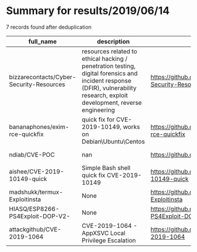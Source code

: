 
# Summary for results/2019/06/14
    
7 records found after deduplication

| full_name | description | html_url | matched_list | matched_count | pushed_at | size | stargazers_count | language | forks_count |
|------------------------------------------|------------------------------------------------------------------------------------------------------------------------------------------------------------------------------|-------------------------------------------------------------|----------------|-----------------|---------------------------|--------|--------------------|------------|---------------|
| bizzarecontacts/Cyber-Security-Resources | resources related to ethical hacking / penetration testing, digital forensics and incident response (DFIR), vulnerability research, exploit development, reverse engineering | https://github.com/bizzarecontacts/Cyber-Security-Resources | ['exploit'] | 1 | 2019-06-14 07:18:45+00:00 | 28824 | 0 | Python | 1 |
| bananaphones/exim-rce-quickfix | quick fix for CVE-2019-10149, works on Debian\Ubuntu\Centos | https://github.com/bananaphones/exim-rce-quickfix | ['rce'] | 1 | 2019-06-14 10:16:02+00:00 | 16 | 23 | Shell | 17 |
| ndiab/CVE-POC | nan | https://github.com/ndiab/CVE-POC | ['cve poc'] | 1 | 2019-06-14 15:11:54+00:00 | 3 | 0 | nan | 0 |
| aishee/CVE-2019-10149-quick | Simple Bash shell quick fix CVE-2019-10149 | https://github.com/aishee/CVE-2019-10149-quick | ['cve-2'] | 1 | 2019-06-14 14:03:31+00:00 | 2 | 0 | Shell | 0 |
| madshukk/termux-Exploitinsta | None | https://github.com/madshukk/termux-Exploitinsta | ['exploit'] | 1 | 2019-06-14 15:38:30+00:00 | 0 | 0 | | 0 |
| HIASQ/ESP8266-PS4Exploit-DOP-V2- | None | https://github.com/HIASQ/ESP8266-PS4Exploit-DOP-V2- | ['exploit'] | 1 | 2019-06-14 19:43:33+00:00 | 1199 | 3 | | 1 |
| attackgithub/CVE-2019-1064 | CVE-2019-1064 - AppXSVC Local Privilege Escalation | https://github.com/attackgithub/CVE-2019-1064 | ['cve-2'] | 1 | 2019-06-14 07:47:25+00:00 | 1 | 0 | | 0 |
